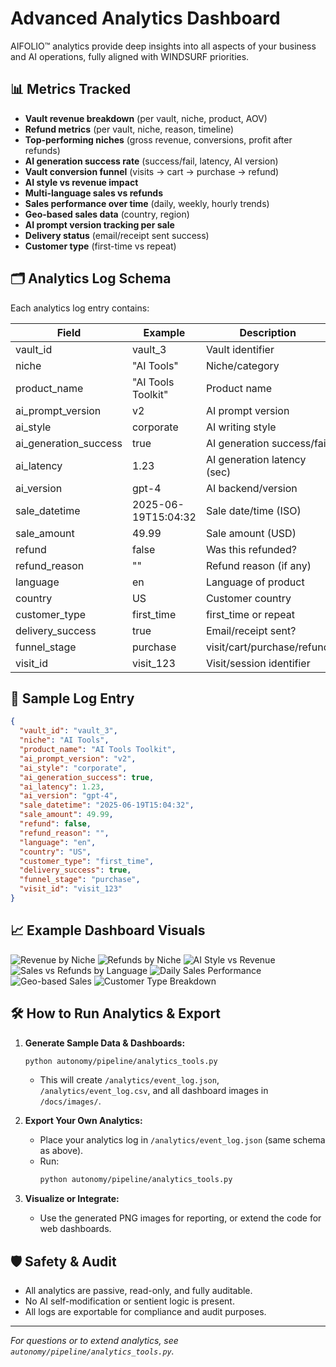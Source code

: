 # Advanced Analytics Dashboard

AIFOLIO™ analytics provide deep insights into all aspects of your business and AI operations, fully aligned with WINDSURF priorities.

## 📊 Metrics Tracked

- **Vault revenue breakdown** (per vault, niche, product, AOV)
- **Refund metrics** (per vault, niche, reason, timeline)
- **Top-performing niches** (gross revenue, conversions, profit after refunds)
- **AI generation success rate** (success/fail, latency, AI version)
- **Vault conversion funnel** (visits → cart → purchase → refund)
- **AI style vs revenue impact**
- **Multi-language sales vs refunds**
- **Sales performance over time** (daily, weekly, hourly trends)
- **Geo-based sales data** (country, region)
- **AI prompt version tracking per sale**
- **Delivery status** (email/receipt sent success)
- **Customer type** (first-time vs repeat)

## 🗂️ Analytics Log Schema

Each analytics log entry contains:

| Field                 | Example             | Description                 |
| --------------------- | ------------------- | --------------------------- |
| vault_id              | vault_3             | Vault identifier            |
| niche                 | "AI Tools"          | Niche/category              |
| product_name          | "AI Tools Toolkit"  | Product name                |
| ai_prompt_version     | v2                  | AI prompt version           |
| ai_style              | corporate           | AI writing style            |
| ai_generation_success | true                | AI generation success/fail  |
| ai_latency            | 1.23                | AI generation latency (sec) |
| ai_version            | gpt-4               | AI backend/version          |
| sale_datetime         | 2025-06-19T15:04:32 | Sale date/time (ISO)        |
| sale_amount           | 49.99               | Sale amount (USD)           |
| refund                | false               | Was this refunded?          |
| refund_reason         | ""                  | Refund reason (if any)      |
| language              | en                  | Language of product         |
| country               | US                  | Customer country            |
| customer_type         | first_time          | first_time or repeat        |
| delivery_success      | true                | Email/receipt sent?         |
| funnel_stage          | purchase            | visit/cart/purchase/refund  |
| visit_id              | visit_123           | Visit/session identifier    |

## 📝 Sample Log Entry

```json
{
  "vault_id": "vault_3",
  "niche": "AI Tools",
  "product_name": "AI Tools Toolkit",
  "ai_prompt_version": "v2",
  "ai_style": "corporate",
  "ai_generation_success": true,
  "ai_latency": 1.23,
  "ai_version": "gpt-4",
  "sale_datetime": "2025-06-19T15:04:32",
  "sale_amount": 49.99,
  "refund": false,
  "refund_reason": "",
  "language": "en",
  "country": "US",
  "customer_type": "first_time",
  "delivery_success": true,
  "funnel_stage": "purchase",
  "visit_id": "visit_123"
}
```

## 📈 Example Dashboard Visuals

![Revenue by Niche](./images/revenue_by_niche.png)
![Refunds by Niche](./images/refunds_by_niche.png)
![AI Style vs Revenue](./images/ai_style_vs_revenue.png)
![Sales vs Refunds by Language](./images/sales_vs_refunds_by_language.png)
![Daily Sales Performance](./images/sales_over_time_daily.png)
![Geo-based Sales](./images/geo_based_sales.png)
![Customer Type Breakdown](./images/customer_type_breakdown.png)

## 🛠️ How to Run Analytics & Export

1. **Generate Sample Data & Dashboards:**

   ```bash
   python autonomy/pipeline/analytics_tools.py
   ```

   - This will create `/analytics/event_log.json`, `/analytics/event_log.csv`, and all dashboard images in `/docs/images/`.

2. **Export Your Own Analytics:**
   - Place your analytics log in `/analytics/event_log.json` (same schema as above).
   - Run:
     ```bash
     python autonomy/pipeline/analytics_tools.py
     ```

3. **Visualize or Integrate:**
   - Use the generated PNG images for reporting, or extend the code for web dashboards.

## 🛡️ Safety & Audit

- All analytics are passive, read-only, and fully auditable.
- No AI self-modification or sentient logic is present.
- All logs are exportable for compliance and audit purposes.

---

_For questions or to extend analytics, see `autonomy/pipeline/analytics_tools.py`._
